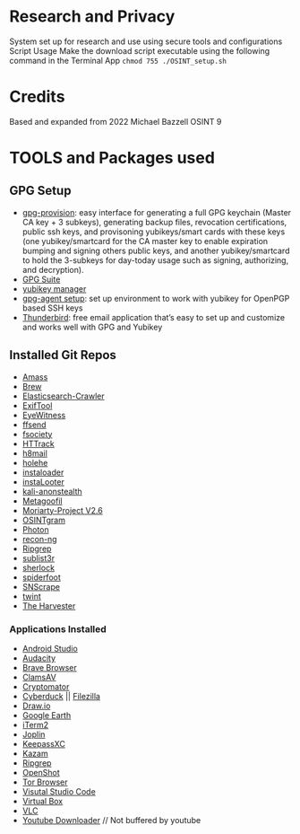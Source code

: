 # Research and Privacy
 System set up for research and use using secure tools and configurations
Script Usage
Make the download script executable using the following command in the Terminal App
`chmod 755 ./OSINT_setup.sh`

# Credits
Based and expanded from 2022 Michael Bazzell OSINT 9
# TOOLS and Packages used
## GPG Setup
- [gpg-provision](https://github.com/Logicwax/gpg-provision): easy interface for generating a full GPG keychain (Master CA key + 3 subkeys), generating backup files, revocation certifications, public ssh keys, and provisoning yubikeys/smart cards with these keys (one yubikey/smartcard for the CA master key to enable expiration bumping and signing others public keys, and another yubikey/smartcard to hold the 3-subkeys for day-today usage such as signing, authorizing, and decryption).
- [GPG Suite](https://gpgtools.org/)
- [yubikey manager](yubikey-manager)
- [gpg-agent setup](): set up environment to work with yubikey for OpenPGP based SSH keys
- [Thunderbird](https://www.thunderbird.net/en-US/thunderbird/all/): free email application that’s easy to set up and customize and works well with GPG and Yubikey
## Installed Git Repos
- [Amass](https://github.com/OWASP/Amass)
- [Brew](https://brew.sh)
- [Elasticsearch-Crawler](https://github.com/AmIJesse/Elasticsearch-Crawler)
- [ExifTool](https://github.com/pandastream/libimage-exiftool-perl-9.27)
- [EyeWitness](https://github.com/ChrisTruncer/EyeWitness)
- [ffsend](https://github.com/timvisee/ffsend)
- [fsociety](https://github.com/Manisso/fsociety)
- [HTTrack](https://www.httrack.com/)
- [h8mail](https://github.com/khast3x/h8mail)
- [holehe](https://github.com/megadose/holehe)
- [instaloader](https://instaloader.github.io/)
- [instaLooter](https://github.com/althonos/InstaLooter)
- [kali-anonstealth](https://github.com/Und3rf10w/kali-anonsurf)
- [Metagoofil](https://github.com/opsdisk/metagoofil)
- [Moriarty-Project V2.6](https://github.com/AzizKpln/Moriarty-Project)
- [OSINTgram](https://github.com/Datalux/Osintgram.git)
- [Photon](https://github.com/s0md3v/Photon)
- [recon-ng](https://github.com/lanmaster53/recon-ng)
- [Ripgrep](https://github.com/BurntSushi/ripgrep)
- [sublist3r](https://github.com/aboul3la/Sublist3r)
- [sherlock](https://github.com/sherlock-project/sherlock)
- [spiderfoot](https://github.com/smicallef/spiderfoot)
- [SNScrape](https://github.com/JustAnotherArchivist/snscrape)
- [twint](https://github.com/twintproject/twint)
- [The Harvester](https://github.com/laramies/theHarvester)

### Applications Installed
- [Android Studio](https://developer.android.com/studio)
- [Audacity](https://www.audacityteam.org/)
- [Brave Browser](https://brave.com/)
- [ClamsAV](https://www.clamav.net/)
- [Cryptomator](https://cryptomator.org/)
- [Cyberduck](https://cyberduck.io/) || [Filezilla](https://filezilla-project.org/)
- [Draw.io](https://draw.io)
- [Google Earth](https://www.google.com/earth/versions/#earth-pro)
- [iTerm2](https://iterm2.com/)
- [Joplin](https://joplinapp.org/)
- [KeepassXC](https://keepassxc.org/)
- [Kazam](https://launchpad.net/kazam)
- [Ripgrep](https://github.com/BurntSushi/ripgrep)
- [OpenShot](https://www.openshot.org/)
- [Tor Browser](https://www.torproject.org/)
- [Visutal Studio Code](https://code.visualstudio.com/)
- [Virtual Box](https://www.virtualbox.org/)
- [VLC](https://www.videolan.org/vlc/index.html)
- [Youtube Downloader](https://github.com/yt-dlp/yt-dlp) // Not buffered by youtube
